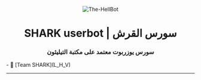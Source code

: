 <p align="center">
  <img src="https://telegra.ph/file/cde2b51203fbdab57fac5.jpg" alt="The-HellBot">
</p>
<h1 align="center">
  <b> SHARK userbot | سورس القرش</b>
</h1>

<h3 align="center">
  <b>سورس يوزربوت معتمد على مكتبة التيليثون</b>
</h3>
- 💖 [Team SHARK](L_H_V)

------
